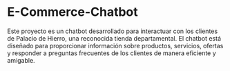 # E-Commerce-Chatbot
Este proyecto es un chatbot desarrollado para interactuar con los clientes de Palacio de Hierro, una reconocida tienda departamental. El chatbot está diseñado para proporcionar información sobre productos, servicios, ofertas y responder a preguntas frecuentes de los clientes de manera eficiente y amigable.
